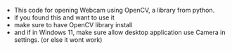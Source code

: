 - This code for opening Webcam using OpenCV, a library from python.
- if you found this and want to use it
- make sure to have OpenCV library install
- and if in Windows 11, make sure allow desktop application use Camera in settings. (or else it wont work)
